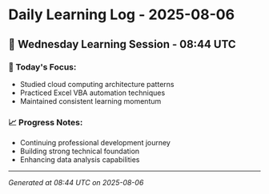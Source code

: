 # Daily Learning Log - 2025-08-06

## 📅 Wednesday Learning Session - 08:44 UTC

### 🎯 Today's Focus:
- Studied cloud computing architecture patterns
- Practiced Excel VBA automation techniques
- Maintained consistent learning momentum

### 📈 Progress Notes:
- Continuing professional development journey
- Building strong technical foundation
- Enhancing data analysis capabilities

---
*Generated at 08:44 UTC on 2025-08-06*
